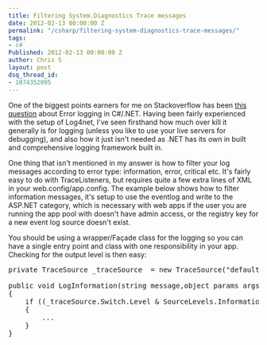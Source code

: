 ```yaml
---
title: Filtering System.Diagnostics Trace messages
date: 2012-02-13 00:00:00 Z
permalink: "/csharp/filtering-system-diagnostics-trace-messages/"
tags:
- c#
Published: 2012-02-13 00:00:00 Z
author: Chris S
layout: post
dsq_thread_id:
- 1074352095
---
```


One of the biggest points earners for me on Stackoverflow has been [this question][1] about Error logging in C#/.NET. Having been fairly experienced with the setup of Log4net, I've seen firsthand how much over kill it generally is for logging (unless you like to use your live servers for debugging), and also how it just isn't needed as .NET has its own in built and comprehensive logging framework built in.

One thing that isn't mentioned in my answer is how to filter your log messages according to error type: information, error, critical etc. It's fairly easy to do with TraceListeners, but requires quite a few extra lines of XML in your web.config/app.config. The example below shows how to filter information messages, it's setup to use the eventlog and write to the ASP.NET category, which is necessary with web apps if the user you are running the app pool with doesn't have admin access, or the registry key for a new event log source doesn't exist.

<script src="https://gist.github.com/yetanotherchris/4747141.js"></script> 

<!--more-->

You should be using a wrapper/Façade class for the logging so you can have a single entry point and class with one responsibility in your app. Checking for the output level is then easy:

<pre>private TraceSource _traceSource  = new TraceSource("defaultSource");

public void LogInformation(string message,object params args)
{
	if ((_traceSource.Switch.Level & SourceLevels.Information) == SourceLevels.Information)
	{
		...
	}
}
</pre>

 [1]: http://stackoverflow.com/questions/147557/error-logging-in-c-sharp/148117